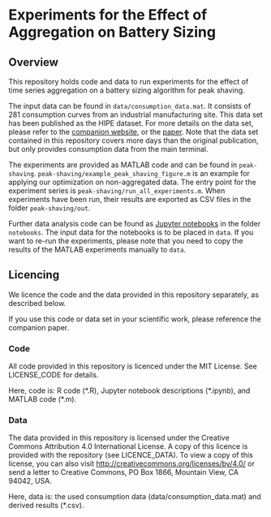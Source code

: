 # Experiments for the Effect of Aggregation on Battery Sizing 

## Overview

This repository holds code and data to run experiments for the effect of time series aggregation on a battery sizing algorithm for peak shaving.

The input data can be found in `data/consumption_data.mat`. It consists of 281 consumption curves from an industrial manufacturing site. This data set has been published as the HIPE dataset. For more details on the data set, please refer to the [companion website](https://www.energystatusdata.kit.edu/hipe.php), or the [paper](https://doi.org/10.1145/3208903.3210278). Note that the data set contained in this repository covers more days than the original publication, but only provides consumption data from the main terminal.

The experiments are provided as MATLAB code and can be found in `peak-shaving`.
`peak-shaving/example_peak_shaving_figure.m` is an example for applying our optimization on non-aggregated data.
The entry point for the experiment series is `peak-shaving/run_all_experiments.m`.
When experiments have been run, their results are exported as CSV files in the folder `peak-shaving/out`.

Further data analysis code can be found as [Jupyter notebooks](https://jupyter.org/) in the folder `notebooks`. The input data for the notebooks is to be placed in `data`. If you want to re-run the experiments, please note that you need to copy the results of the MATLAB experiments manually to `data`.

## Licencing
We licence the code and the data provided in this repository separately, as described below.

If you use this code or data set in your scientific work, please reference the companion paper.

### Code
All code provided in this repository is licenced under the MIT License. See LICENSE_CODE for details.

Here, code is: R code (\*.R), Jupyter notebook descriptions (\*.ipynb), and MATLAB code (\*.m).

### Data
The data provided in this repository is licensed under the Creative Commons Attribution 4.0 International License. A copy of this licence is provided with the repository (see LICENCE_DATA). To view a copy of this license, you can also visit http://creativecommons.org/licenses/by/4.0/ or send a letter to Creative Commons, PO Box 1866, Mountain View, CA 94042, USA.

Here, data is: the used consumption data (data/consumption_data.mat) and derived results (\*.csv).
